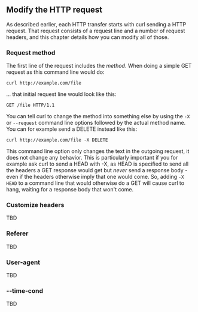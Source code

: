 ## Modify the HTTP request

As described earlier, each HTTP transfer starts with curl sending a HTTP
request. That request consists of a request line and a number of request
headers, and this chapter details how you can modify all of those.

### Request method

The first line of the request includes the *method*. When doing a simple GET
request as this command line would do:

    curl http://example.com/file

... that initial request line would look like this:

    GET /file HTTP/1.1

You can tell curl to change the method into something else by using the `-X`
or `--request` command line options followed by the actual method name. You
can for example send a DELETE instead like this:

    curl http://example.com/file -X DELETE

This command line option only changes the text in the outgoing request, it
does not change any behavior. This is particularly important if you for
example ask curl to send a HEAD with -X, as HEAD is specified to send all the
headers a GET response would get but *never* send a response body - even if
the headers otherwise imply that one would come. So, adding `-X HEAD` to a
command line that would otherwise do a GET will cause curl to hang, waiting
for a response body that won't come.

### Customize headers

TBD

### Referer

TBD

### User-agent

TBD

### --time-cond

TBD
